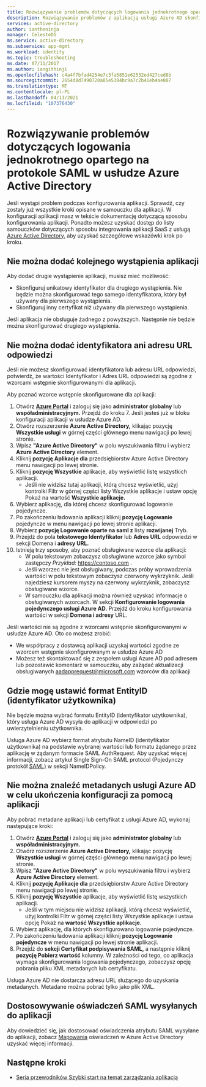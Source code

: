 ```yaml
---
title: Rozwiązywanie problemów dotyczących logowania jednokrotnego opartego na protokole SAML w usłudze Azure Active Directory
description: Rozwiązywanie problemów z aplikacją usługi Azure AD skonfigurowaną na potrzeby logowania pojedynczego opartego na forsłudze SAML.
services: active-directory
author: iantheninja
manager: CelesteDG
ms.service: active-directory
ms.subservice: app-mgmt
ms.workload: identity
ms.topic: troubleshooting
ms.date: 07/11/2017
ms.author: iangithinji
ms.openlocfilehash: c4a4f7bfad4254e7c3fa5851e62532ed427ced8b
ms.sourcegitcommit: 2654d8d7490720a05e5304bc9a7c2b41eb4ae007
ms.translationtype: MT
ms.contentlocale: pl-PL
ms.lasthandoff: 04/13/2021
ms.locfileid: "107376430"
---
```

# <a name="troubleshoot-saml-based-single-sign-on-in-azure-active-directory"></a>Rozwiązywanie problemów dotyczących logowania jednokrotnego opartego na protokole SAML w usłudze Azure Active Directory
Jeśli wystąpi problem podczas konfigurowania aplikacji. Sprawdź, czy zostały już wszystkie kroki opisane w samouczku dla aplikacji. W konfiguracji aplikacji masz w tekście dokumentację dotyczącą sposobu konfigurowania aplikacji. Ponadto możesz uzyskać dostęp do listy samouczków dotyczących sposobu integrowania aplikacji SaaS z usługą [Azure Active Directory,](../saas-apps/tutorial-list.md) aby uzyskać szczegółowe wskazówki krok po kroku.

## <a name="cant-add-another-instance-of-the-application"></a>Nie można dodać kolejnego wystąpienia aplikacji
Aby dodać drugie wystąpienie aplikacji, musisz mieć możliwość:
-   Skonfiguruj unikatowy identyfikator dla drugiego wystąpienia. Nie będzie można skonfigurować tego samego identyfikatora, który był używany dla pierwszego wystąpienia.
-   Skonfiguruj inny certyfikat niż używany dla pierwszego wystąpienia.

Jeśli aplikacja nie obsługuje żadnego z powyższych. Następnie nie będzie można skonfigurować drugiego wystąpienia.

## <a name="cant-add-the-identifier-or-the-reply-url"></a>Nie można dodać identyfikatora ani adresu URL odpowiedzi
Jeśli nie możesz skonfigurować identyfikatora lub adresu URL odpowiedzi, potwierdź, że wartości Identyfikator i Adres URL odpowiedzi są zgodne z wzorcami wstępnie skonfigurowanymi dla aplikacji.

Aby poznać wzorce wstępnie skonfigurowane dla aplikacji:
1. Otwórz [**Azure Portal**](https://portal.azure.com/) i zaloguj się jako **administrator globalny** lub **współadministracyjnym.** Przejdź do kroku 7. Jeśli jesteś już w bloku konfiguracji aplikacji w usłudze Azure AD.
2. Otwórz rozszerzenie **Azure Active Directory,** klikając pozycję **Wszystkie usługi** w górnej części głównego menu nawigacji po lewej stronie.
3. Wpisz **"Azure Active Directory"** w polu wyszukiwania filtru i wybierz **Azure Active Directory** element.
4. Kliknij **pozycję Aplikacje dla** przedsiębiorstw Azure Active Directory menu nawigacji po lewej stronie.
5. Kliknij **pozycję Wszystkie** aplikacje, aby wyświetlić listę wszystkich aplikacji.
   * Jeśli nie widzisz tutaj aplikacji, którą chcesz  wyświetlić, użyj kontrolki  Filtr w górnej części listy Wszystkie aplikacje i ustaw opcję Pokaż na wartość **Wszystkie aplikacje.** 
6. Wybierz aplikację, dla której chcesz skonfigurować logowanie pojedyncze.
7. Po zakończeniu ładowania aplikacji kliknij **pozycję Logowanie** pojedyncze w menu nawigacji po lewej stronie aplikacji.
8. Wybierz **pozycję Logowanie oparte na saml z** listy **rozwijanej** Tryb.
9. Przejdź do pola **tekstowego Identyfikator** lub **Adres URL** odpowiedzi w sekcji Domena i **adresy URL.**
10. Istnieją trzy sposoby, aby poznać obsługiwane wzorce dla aplikacji:
    * W polu tekstowym zobaczysz obsługiwane wzorce jako symbol zastępczy *Przykład:* <https://contoso.com> .
    * Jeśli wzorzec nie jest obsługiwany, podczas próby wprowadzenia wartości w polu tekstowym zobaczysz czerwony wykrzyknik. Jeśli najedziesz kursorem myszy na czerwony wykrzyknik, zobaczysz obsługiwane wzorce.
    * W samouczku dla aplikacji można również uzyskać informacje o obsługiwanych wzorcach. W sekcji **Konfigurowanie logowania pojedynczego usługi Azure AD.** Przejdź do kroku konfigurowania wartości w sekcji **Domena i adresy** URL.

Jeśli wartości nie są zgodne z wzorcami wstępnie skonfigurowanymi w usłudze Azure AD. Oto co możesz zrobić:
-   We współpracy z dostawcą aplikacji uzyskaj wartości zgodne ze wzorcem wstępnie skonfigurowanym w usłudze Azure AD
-   Możesz też skontaktować się z zespołem usługi Azure AD pod adresem lub pozostawić komentarz w samouczku, aby zażądać aktualizacji obsługiwanych <aadapprequest@microsoft.com> wzorców dla aplikacji

## <a name="where-do-i-set-the-entityid-user-identifier-format"></a>Gdzie mogę ustawić format EntityID (identyfikator użytkownika)
Nie będzie można wybrać formatu EntityID (identyfikator użytkownika), który usługa Azure AD wysyła do aplikacji w odpowiedzi po uwierzytelnieniu użytkownika.

Usługa Azure AD wybierz format atrybutu NameID (identyfikator użytkownika) na podstawie wybranej wartości lub formatu żądanego przez aplikację w żądanym formacie SAML AuthRequest. Aby uzyskać więcej informacji, zobacz artykuł Single Sign-On SAML protocol (Pojedynczy protokół [SAML)](../develop/single-sign-on-saml-protocol.md#authnrequest) w sekcji NameIDPolicy.

## <a name="cant-find-the-azure-ad-metadata-to-complete-the-configuration-with-the-application"></a>Nie można znaleźć metadanych usługi Azure AD w celu ukończenia konfiguracji za pomocą aplikacji
Aby pobrać metadane aplikacji lub certyfikat z usługi Azure AD, wykonaj następujące kroki:
1. Otwórz [**Azure Portal**](https://portal.azure.com/) i zaloguj się jako **administrator globalny** lub **współadministracyjnym.**
2. Otwórz rozszerzenie **Azure Active Directory,** klikając pozycję **Wszystkie usługi** w górnej części głównego menu nawigacji po lewej stronie.
3. Wpisz **"Azure Active Directory"** w polu wyszukiwania filtru i wybierz **Azure Active Directory** element.
4. Kliknij **pozycję Aplikacje dla** przedsiębiorstw Azure Active Directory menu nawigacji po lewej stronie.
5. Kliknij **pozycję Wszystkie** aplikacje, aby wyświetlić listę wszystkich aplikacji.
   * Jeśli w tym miejscu nie widzisz aplikacji,  którą chcesz wyświetlić,  użyj kontrolki Filtr  w górnej części listy Wszystkie aplikacje i ustaw opcję Pokaż na **wartość Wszystkie aplikacje.**
6. Wybierz aplikację, dla których skonfigurowano logowanie pojedyncze.
7. Po zakończeniu ładowania aplikacji kliknij **pozycję Logowanie pojedyncze** w menu nawigacji po lewej stronie aplikacji.
8. Przejdź do **sekcji Certyfikat podpisywania SAML,** a następnie kliknij **pozycję Pobierz wartość** kolumny. W zależności od tego, co aplikacja wymaga skonfigurowania logowania pojedynczego, zobaczysz opcję pobrania pliku XML metadanych lub certyfikatu.

Usługa Azure AD nie dostarcza adresu URL służącego do uzyskania metadanych. Metadane można pobrać tylko jako plik XML.

## <a name="customize-saml-claims-sent-to-an-application"></a>Dostosowywanie oświadczeń SAML wysyłanych do aplikacji
Aby dowiedzieć się, jak dostosować oświadczenia atrybutu SAML wysyłane do aplikacji, zobacz [Mapowania](../develop/active-directory-claims-mapping.md) oświadczeń w Azure Active Directory uzyskać więcej informacji.

## <a name="next-steps"></a>Następne kroki
* [Seria przewodników Szybki start na temat zarządzania aplikacją](view-applications-portal.md)